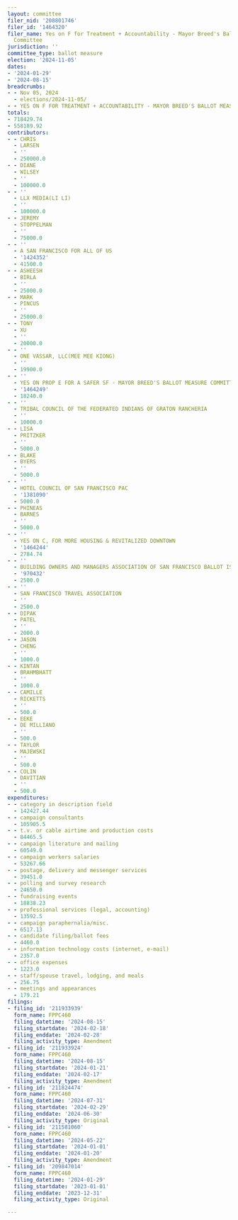 ```yaml
---
layout: committee
filer_nid: '208801746'
filer_id: '1464320'
filer_name: Yes on F for Treatment + Accountability - Mayor Breed's Ballot Measure
  Committee
jurisdiction: ''
committee_type: ballot measure
election: '2024-11-05'
dates:
- '2024-01-29'
- '2024-08-15'
breadcrumbs:
- - Nov 05, 2024
  - elections/2024-11-05/
- - YES ON F FOR TREATMENT + ACCOUNTABILITY - MAYOR BREED'S BALLOT MEASURE COMMITTEE
totals:
- 718429.74
- 558189.92
contributors:
- - CHRIS
  - LARSEN
  - ''
  - 250000.0
- - DIANE
  - WILSEY
  - ''
  - 100000.0
- - ''
  - LLX MEDIA(LI LI)
  - ''
  - 100000.0
- - JEREMY
  - STOPPELMAN
  - ''
  - 75000.0
- - ''
  - A SAN FRANCISCO FOR ALL OF US
  - '1424352'
  - 41500.0
- - ASHEESH
  - BIRLA
  - ''
  - 25000.0
- - MARK
  - PINCUS
  - ''
  - 25000.0
- - TONY
  - XU
  - ''
  - 20000.0
- - ''
  - ONE VASSAR, LLC(MEE MEE KIONG)
  - ''
  - 19900.0
- - ''
  - YES ON PROP E FOR A SAFER SF - MAYOR BREED'S BALLOT MEASURE COMMITTEE
  - '1464249'
  - 18240.0
- - ''
  - TRIBAL COUNCIL OF THE FEDERATED INDIANS OF GRATON RANCHERIA
  - ''
  - 10000.0
- - LISA
  - PRITZKER
  - ''
  - 5000.0
- - BLAKE
  - BYERS
  - ''
  - 5000.0
- - ''
  - HOTEL COUNCIL OF SAN FRANCISCO PAC
  - '1381090'
  - 5000.0
- - PHINEAS
  - BARNES
  - ''
  - 5000.0
- - ''
  - YES ON C, FOR MORE HOUSING & REVITALIZED DOWNTOWN
  - '1464244'
  - 2784.74
- - ''
  - BUILDING OWNERS AND MANAGERS ASSOCIATION OF SAN FRANCISCO BALLOT ISSUES PAC
  - '970432'
  - 2500.0
- - ''
  - SAN FRANCISCO TRAVEL ASSOCIATION
  - ''
  - 2500.0
- - DIPAK
  - PATEL
  - ''
  - 2000.0
- - JASON
  - CHENG
  - ''
  - 1000.0
- - KINTAN
  - BRAHMBHATT
  - ''
  - 1000.0
- - CAMILLE
  - RICKETTS
  - ''
  - 500.0
- - EEKE
  - DE MILLIANO
  - ''
  - 500.0
- - TAYLOR
  - MAJEWSKI
  - ''
  - 500.0
- - COLIN
  - DAVITIAN
  - ''
  - 500.0
expenditures:
- - category in description field
  - 142427.44
- - campaign consultants
  - 105905.5
- - t.v. or cable airtime and production costs
  - 84465.5
- - campaign literature and mailing
  - 60549.0
- - campaign workers salaries
  - 53267.66
- - postage, delivery and messenger services
  - 39451.0
- - polling and survey research
  - 24650.0
- - fundraising events
  - 18838.23
- - professional services (legal, accounting)
  - 13592.5
- - campaign paraphernalia/misc.
  - 6517.13
- - candidate filing/ballot fees
  - 4460.0
- - information technology costs (internet, e-mail)
  - 2357.0
- - office expenses
  - 1223.0
- - staff/spouse travel, lodging, and meals
  - 256.75
- - meetings and appearances
  - 179.21
filings:
- filing_id: '211933939'
  form_name: FPPC460
  filing_datetime: '2024-08-15'
  filing_startdate: '2024-02-18'
  filing_enddate: '2024-02-28'
  filing_activity_type: Amendment
- filing_id: '211933924'
  form_name: FPPC460
  filing_datetime: '2024-08-15'
  filing_startdate: '2024-01-21'
  filing_enddate: '2024-02-17'
  filing_activity_type: Amendment
- filing_id: '211824474'
  form_name: FPPC460
  filing_datetime: '2024-07-31'
  filing_startdate: '2024-02-29'
  filing_enddate: '2024-06-30'
  filing_activity_type: Original
- filing_id: '211581060'
  form_name: FPPC460
  filing_datetime: '2024-05-22'
  filing_startdate: '2024-01-01'
  filing_enddate: '2024-01-20'
  filing_activity_type: Amendment
- filing_id: '209847014'
  form_name: FPPC460
  filing_datetime: '2024-01-29'
  filing_startdate: '2023-01-01'
  filing_enddate: '2023-12-31'
  filing_activity_type: Original

---
```


